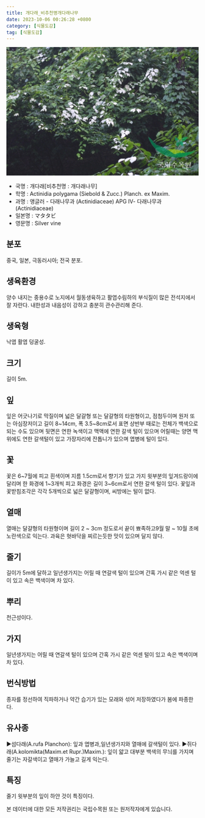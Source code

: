 ```yaml
---
title: 개다래_비추천명개다래나무
date: 2023-10-06 00:26:28 +0800
category: [식물도감]
tag: [식물도감]
---
```




![개다래[비추천명 : 개다래나무]](/assets/img/fileUpload/plants/basic/Actinidiaceae/Actinidia/8853/1_th2.JPG)
- 국명 : 개다래[비추천명 : 개다래나무]
- 학명 : Actinidia polygama (Siebold & Zucc.) Planch. ex Maxim.
- 과명 : 앵글러 - 다래나무과 (Actinidiaceae) APG Ⅳ- 다래나무과 (Actinidiaceae)
- 일본명 : マタタビ
- 영문명 : Silver vine


## 분포
중국, 일본, 극동러시아; 전국 분포.
## 생육환경
양수 내지는 중용수로 노지에서 월동생육하고 활엽수림하의 부식질이 많은 전석지에서 잘 자란다. 내한성과 내음성이 강하고 충분히 관수관리해 준다.
## 생육형
낙엽 활엽 덩굴성.
## 크기
길이 5m.
## 잎
잎은 어긋나기로 막질이며 넓은 달걀형 또는 달걀형의 타원형이고, 점첨두이며 원저 또는 아심장저이고 길이 8~14cm, 폭 3.5~8cm로서 표면 상반부 때로는 전체가 백색으로 되는 수도 있으며 뒷면은 연한 녹색이고 맥액에 연한 갈색 털이 있으며 어릴때는 양면 맥 위에도 연한 갈색털이 있고 가장자리에 잔톱니가 있으며 엽병에 털이 있다.
## 꽃
꽃은 6~7월에 피고 흰색이며 지름 1.5cm로서 향기가 있고 가지 윗부분의 잎겨드랑이에 달리며 한 화경에 1~3개씩 피고 화경은 길이 3~6cm로서 연한 갈색 털이 있다. 꽃잎과 꽃받침조각은 각각 5개씩으로 넓은 달걀형이며, 씨방에는 털이 없다.
## 열매
열매는 달걀형의 타원형이며 길이 2 ~ 3cm 정도로서 끝이 뾰족하고9월 말 ~ 10월 초에 노란색으로 익는다. 과육은 혓바닥을 찌르는듯한 맛이 있으며 달지 않다.
## 줄기
길이가 5m에 달하고 일년생가지는 어릴 때 연갈색 털이 있으며 간혹 가시 같은 억센 털이 있고 속은 백색이며 차 있다.
## 뿌리
천근성이다.
## 가지
일년생가지는 어릴 때 연갈색 털이 있으며 간혹 가시 같은 억센 털이 있고 속은 백색이며 차 있다.
## 번식방법
종자를 정선하여 직파하거나 약간 습기가 있는 모래와 섞어 저장하였다가 봄에 파종한다.
## 유사종
▶섬다래(A.rufa Planchon): 잎과 엽병과,일년생가지와 열매에 갈색털이 있다.
▶쥐다래(A.kolomikta(Maxim.et Rupr.)Maxim.): 잎이 얇고 대부분 백색의 무늬를 가지며 줄기는 자갈색이고 열매가 가늘고 길게 익는다.
## 특징
줄기 윗부분의 잎이 하얀 것이 특징이다.






본 데이터에 대한 모든 저작권리는 국립수목원 또는 원저작자에게 있습니다.
